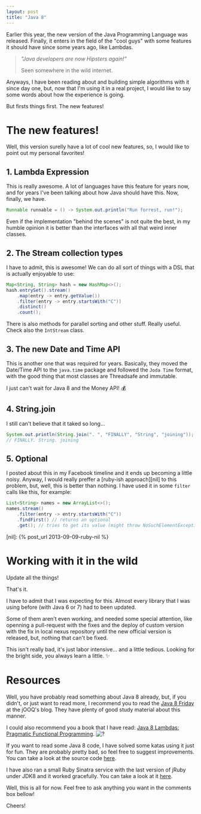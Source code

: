 ```yaml
---
layout: post
title: "Java 8"
---
```


Earlier this year, the new version of the Java Programming Language was
released. Finally, it enters in the field of the "cool guys" with some features
it should have since some years ago, like Lambdas.

> _"Java developers are now Hipsters again!"_
>
> Seen somewhere in the wild internet.

Anyways, I have been reading about and building simple algorithms with it
since day one, but, now that I'm using it in a real project, I would like to
say some words about how the experience is going.

But firsts things first. The new features!

# The new features!

Well, this version surelly have a lot of cool new features, so, I would like to
point out my personal favorites!

## 1. Lambda Expression

This is really awesome. A lot of languages have this feature for years now, and
for years I've been talking about how Java should have this. Now, finally,
we have.

```java
Runnable runnable = () -> System.out.println("Run forrest, run!");
```

Even if the implementation "behind the scenes" is not quite the best, in my
humble opinion it is better than the interfaces with all that weird inner
classes.

## 2. The Stream collection types

I have to admit, this is awesome! We can do all sort of things with a DSL that
is actually enjoyable to use:

```java
Map<String, String> hash = new HashMap<>();
hash.entrySet().stream()
    .map(entry -> entry.getValue())
    .filter(entry -> entry.startsWith("C"))
    .distinct()
    .count();
```

There is also methods for parallel sorting and other stuff. Really useful.
Check also the `IntStream` class.

## 3. The new Date and Time API

This is another one that was required for years. Basically, they moved the
Date/Time API to the `java.time` package and followed the `Joda Time` format,
with the good thing that most classes are Threadsafe and immutable.

I just can't wait for Java 8 and the Money API! :moneybag:

## 4. String.join

I still can't believe that it taked so long...

```java
System.out.println(String.join(". ", "FINALLY", "String", "joining"));
// FINALLY. String. joining
```

## 5. Optional

I posted about this in my Facebook timeline and it ends up becoming a little
noisy. Anyway, I would really preffer a [ruby-ish approach][nil] to this problem,
but, well, this is better than nothing. I have used it in some `filter` calls
like this, for example:

```java
List<String> names = new ArrayList<>();
names.stream()
    .filter(entry -> entry.startsWith("C"))
    .findFirst() // returns an optional
    .get(); // tries to get its value (might throw NoSuchElementException)
```

[nil]: {% post_url 2013-09-09-ruby-nil %}

# Working with it in the wild

Update all the things!

That's it.

I have to admit that I was expecting for this. Almost every
library that I was using before (with Java 6 or 7) had to been updated.

Some of them aren't even working, and needed some special attention, like
openning a pull-request with the fixes and the deploy of custom version with
the fix in local nexus repository until the new official version is released,
but, nothing that can't be fixed.

This isn't really bad, it's just labor intensive... and a little tedious.
Looking for the bright side, you always learn a little. :sparkles:

# Resources

Well, you have probably read something about Java 8 already, but, if you didn't,
or just want to read more, I recommend you to read the [Java 8 Friday][j8f] at
the jOOQ's blog. They have plenty of good study material about this manner.

I could also recommend you a book that I have read:
[Java 8 Lambdas: Pragmatic Functional Programming](http://www.amazon.com/gp/product/1449370772/ref=as_li_tl?ie=UTF8&camp=1789&creative=390957&creativeASIN=1449370772&linkCode=as2&tag=carlbeck-20&linkId=FLJGZ6WNDZWK7EQK).
![?](http://ir-na.amazon-adsystem.com/e/ir?t=carlbeck-20&l=as2&o=1&a=1449370772)

If you want to read some Java 8 code, I have solved some katas using it just
for fun. They are probably pretty bad, so feel free to suggest improvements.
You can take a look at the source code [here][katas].

I have also ran a small Ruby Sinatra service with the last version of jRuby
under JDK8 and it worked gracefully. You can take a look at it [here][danfe].

Well, this is all for now. Feel free to ask anything you want in the comments
box bellow!

Cheers!

[j8f]: http://blog.jooq.org/tag/java-8/
[katas]: https://github.com/caarlos0/java-katas
[danfe]: https://github.com/caarlos0/danfe-server
